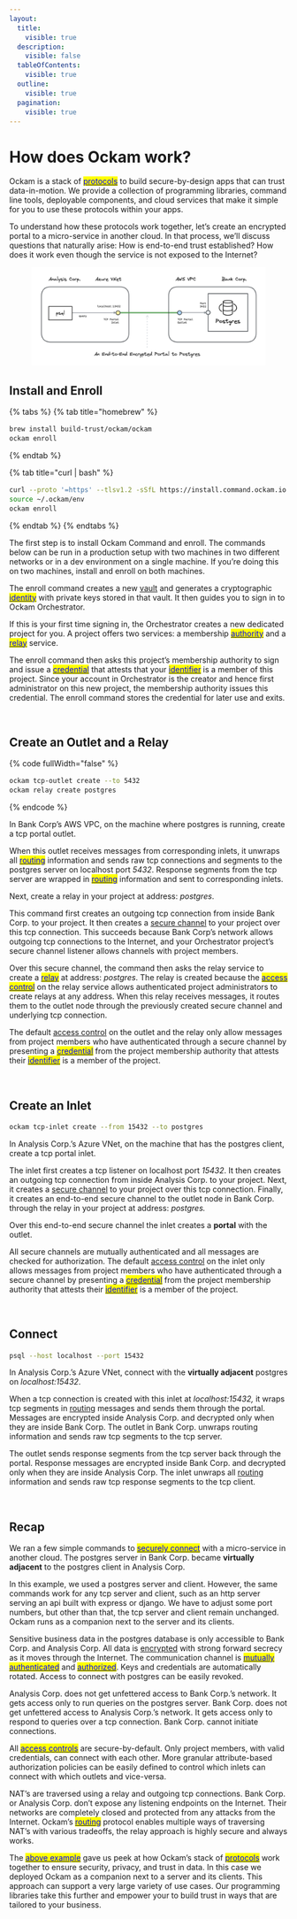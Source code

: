 ```yaml
---
layout:
  title:
    visible: true
  description:
    visible: false
  tableOfContents:
    visible: true
  outline:
    visible: true
  pagination:
    visible: true
---
```


# How does Ockam work?

Ockam is a stack of [<mark style="color:blue;">protocols</mark>](reference/protocols/) to build secure-by-design apps that can trust data-in-motion. We provide a collection of programming libraries, command line tools, deployable components, and cloud services that make it simple for you to use these protocols within your apps.

To understand how these protocols work together, let’s create an encrypted portal to a micro-service in another cloud. In that process, we’ll discuss questions that naturally arise: How is end-to-end trust established? How does it work even though the service is not exposed to the Internet?

<figure><img src=".gitbook/assets/postgres.png" alt=""><figcaption></figcaption></figure>

## Install and Enroll

{% tabs %}
{% tab title="homebrew" %}
```sh
brew install build-trust/ockam/ockam
ockam enroll
```
{% endtab %}

{% tab title="curl | bash" %}
```sh
curl --proto '=https' --tlsv1.2 -sSfL https://install.command.ockam.io | bash
source ~/.ockam/env
ockam enroll
```
{% endtab %}
{% endtabs %}

The first step is to install Ockam Command and enroll. The commands below can be run in a production setup with two machines in two different networks or in a dev environment on a single machine. If you’re doing this on two machines, install and enroll on both machines.

The enroll command creates a new [vault](reference/protocols/keys.md) and generates a cryptographic [<mark style="color:blue;">identity</mark>](reference/protocols/identities.md) with private keys stored in that vault. It then guides you to sign in to Ockam Orchestrator.

If this is your first time signing in, the Orchestrator creates a new dedicated project for you. A project offers two services: a membership [<mark style="color:blue;">authority</mark>](reference/protocols/identities.md#credentials) and a [<mark style="color:blue;">relay</mark>](reference/protocols/routing.md#relay) service.

The enroll command then asks this project’s membership authority to sign and issue a [<mark style="color:blue;">credential</mark>](reference/protocols/identities.md#credentials) that attests that your [<mark style="color:blue;">identifier</mark>](reference/protocols/identities.md#identities) is a member of this project. Since your account in Orchestrator is the creator and hence first administrator on this new project, the membership authority issues this credential. The enroll command stores the credential for later use and exits.

<div data-full-width="true">

<figure><img src=".gitbook/assets/Screenshot 2024-02-06 at 11.15.36 AM.png" alt=""><figcaption></figcaption></figure>

</div>

## Create an Outlet and a Relay

{% code fullWidth="false" %}
```sh
ockam tcp-outlet create --to 5432
ockam relay create postgres
```
{% endcode %}

In Bank Corp’s AWS VPC, on the machine where postgres is running, create a tcp portal outlet.&#x20;

When this outlet receives messages from corresponding inlets, it unwraps all [<mark style="color:blue;">routing</mark>](reference/protocols/routing.md) information and sends raw tcp connections and segments to the postgres server on localhost port _5432_. Response segments from the tcp server are wrapped in [<mark style="color:blue;">routing</mark>](reference/protocols/routing.md) information and sent to corresponding inlets.

Next, create a relay in your project at address: _postgres_.

This command first creates an outgoing tcp connection from inside Bank Corp. to your project. It then creates a [secure channel](reference/protocols/secure-channels.md) to your project over this tcp connection. This succeeds because Bank Corp’s network allows outgoing tcp connections to the Internet, and your Orchestrator project’s secure channel listener allows channels with project members.

Over this secure channel, the command then asks the relay service to create a [<mark style="color:blue;">relay</mark>](reference/protocols/routing.md#relay) at address: _postgres_. The relay is created because the [<mark style="color:blue;">access control</mark>](reference/protocols/access-controls.md) on the relay service allows authenticated project administrators to create relays at any address. When this relay receives messages, it routes them to the outlet node through the previously created secure channel and underlying tcp connection.

The default [access control](reference/protocols/access-controls.md) on the outlet and the relay only allow messages from project members who have authenticated through a secure channel by presenting a [<mark style="color:blue;">credential</mark>](reference/protocols/identities.md#credentials) from the project membership authority that attests their [<mark style="color:blue;">identifier</mark>](reference/protocols/identities.md#identities) is a member of the project.

<div data-full-width="true">

<figure><img src=".gitbook/assets/Screenshot 2024-02-06 at 11.16.06 AM.png" alt=""><figcaption></figcaption></figure>

</div>

## Create an Inlet

```sh
ockam tcp-inlet create --from 15432 --to postgres
```

In Analysis Corp.’s Azure VNet, on the machine that has the postgres client, create a tcp portal inlet.

The inlet first creates a tcp listener on localhost port _15432_. It then creates an outgoing tcp connection from inside Analysis Corp. to your project. Next, it creates a [secure channel](reference/protocols/secure-channels.md) to your project over this tcp connection. Finally, it creates an end-to-end secure channel to the outlet node in Bank Corp. through the relay in your project at address: _postgres._

Over this end-to-end secure channel the inlet creates a **portal** with the outlet.

All secure channels are mutually authenticated and all messages are checked for authorization. The default [access control](reference/protocols/access-controls.md) on the inlet only allows messages from project members who have authenticated through a secure channel by presenting a [<mark style="color:blue;">credential</mark>](reference/protocols/identities.md#credentials) from the project membership authority that attests their [<mark style="color:blue;">identifier</mark>](reference/protocols/identities.md#identities) is a member of the project.

<div data-full-width="true">

<figure><img src=".gitbook/assets/Screenshot 2024-02-06 at 11.16.33 AM.png" alt=""><figcaption></figcaption></figure>

</div>

## Connect

```bash
psql --host localhost --port 15432
```

In Analysis Corp.’s Azure VNet, connect with the **virtually adjacent** postgres on _localhost:15432_.

When a tcp connection is created with this inlet at _localhost:15432,_ it wraps tcp segments in [routing](reference/protocols/routing.md) messages and sends them through the portal. Messages are encrypted inside Analysis Corp. and decrypted only when they are inside Bank Corp. The outlet in Bank Corp. unwraps routing information and sends raw tcp segments to the tcp server.

The outlet sends response segments from the tcp server back through the portal. Response messages are encrypted inside Bank Corp. and decrypted only when they are inside Analysis Corp. The inlet unwraps all [routing](reference/protocols/routing.md) information and sends raw tcp response segments to the tcp client.

<div data-full-width="true">

<figure><img src=".gitbook/assets/Screenshot 2024-02-06 at 11.32.24 AM.png" alt=""><figcaption></figcaption></figure>

</div>

## Recap

We ran a few simple commands to [<mark style="color:blue;">securely connect</mark>](how-does-ockam-work.md) with a micro-service in another cloud. The postgres server in Bank Corp. became **virtually adjacent** to the postgres client in Analysis Corp.

In this example, we used a postgres server and client. However, the same commands work for any tcp server and client, such as an http server serving an api built with express or django. We have to adjust some port numbers, but other than that, the tcp server and client remain unchanged. Ockam runs as a companion next to the server and its clients.

Sensitive business data in the postgres database is only accessible to Bank Corp. and  Analysis Corp. All data is [encrypted](reference/protocols/secure-channels.md) with strong forward secrecy as it moves through the Internet. The communication channel is [<mark style="color:blue;">mutually authenticated</mark>](reference/protocols/secure-channels.md) and [<mark style="color:blue;">authorized</mark>](reference/protocols/access-controls.md). Keys and credentials are automatically rotated. Access to connect with postgres can be easily revoked.

Analysis Corp. does not get unfettered access to Bank Corp.’s network. It gets access only to run queries on the postgres server. Bank Corp. does not get unfettered access to Analysis Corp.’s network. It gets access only to respond to queries over a tcp connection. Bank Corp. cannot initiate connections.

All [<mark style="color:blue;">access controls</mark>](reference/protocols/access-controls.md) are secure-by-default. Only project members, with valid credentials, can connect with each other. More granular attribute-based authorization policies can be easily defined to control which inlets can connect with which outlets and vice-versa.

NAT’s are traversed using a relay and outgoing tcp connections. Bank Corp. or Analysis Corp. don’t expose any listening endpoints on the Internet. Their networks are completely closed and protected from any attacks from the Internet. Ockam’s [<mark style="color:blue;">routing</mark>](reference/protocols/routing.md) protocol enables multiple ways of traversing NAT’s with various tradeoffs, the relay approach is highly secure and always works.

The [<mark style="color:blue;">above example</mark>](how-does-ockam-work.md) gave us peek at how Ockam’s stack of [<mark style="color:blue;">protocols</mark>](reference/protocols/) work together to ensure security, privacy, and trust in data. In this case we deployed Ockam as a companion next to a server and its clients. This approach can support a very large variety of use cases. Our programming libraries take this further and empower your to build trust in ways that are tailored to your business.
